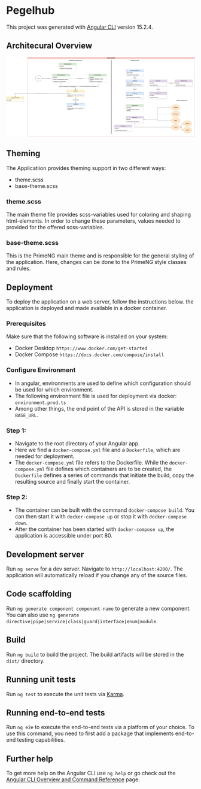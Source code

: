 # Pegelhub

This project was generated with [Angular CLI](https://github.com/angular/angular-cli) version 15.2.4.

## Architecural Overview
![Architectural Overview](Pegelhub.png)

## Theming
The Applicatiion provides theming support in two different ways:
- theme.scss
- base-theme.scss

### theme.scss
The main theme file provides scss-variables used for coloring and shaping html-elements. In order to change these parameters, values needed to provided for the offered scss-variables.

### base-theme.scss
This is the PrimeNG main theme and is responsible for the general styling of the application. Here, changes can be done to the PrimeNG style classes and rules.

## Deployment
To deploy the application on a web server, follow the instructions below. the application is deployed and made available in a docker container.

### Prerequisites
Make sure that the following software is installed on your system:
- Docker Desktop `https://www.docker.com/get-started`
- Docker Compose `https://docs.docker.com/compose/install`

### Configure Environment
- In angular, environments are used to define which configuration should be used for which environment.
- The following environment file is used for deployment via docker: `environment.prod.ts`
- Among other things, the end point of the API is stored in the variable `BASE_URL`.

### Step 1:
- Navigate to the root directory of your Angular app.
- Here we find a `docker-compose.yml` file and a `Dockerfile`, which are needed for deployment.
- The `docker-compose.yml` file refers to the Dockerfile. While the `docker-compose.yml` file defines which containers are to be created, the `Dockerfile` defines a series of commands that initiate the build, copy the resulting source and finally start the container.

### Step 2:
- The container can be built with the command `docker-compose build`. You can then start it with `docker-compose up` or stop it with `docker-compose down`.
- After the container has been started with `docker-compose up`, the application is accessible under port 80.

## Development server

Run `ng serve` for a dev server. Navigate to `http://localhost:4200/`. The application will automatically reload if you change any of the source files.

## Code scaffolding

Run `ng generate component component-name` to generate a new component. You can also use `ng generate directive|pipe|service|class|guard|interface|enum|module`.

## Build

Run `ng build` to build the project. The build artifacts will be stored in the `dist/` directory.

## Running unit tests

Run `ng test` to execute the unit tests via [Karma](https://karma-runner.github.io).

## Running end-to-end tests

Run `ng e2e` to execute the end-to-end tests via a platform of your choice. To use this command, you need to first add a package that implements end-to-end testing capabilities.

## Further help

To get more help on the Angular CLI use `ng help` or go check out the [Angular CLI Overview and Command Reference](https://angular.io/cli) page.
